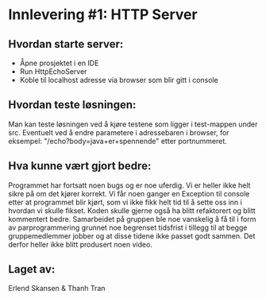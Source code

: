 Innlevering #1: HTTP Server
===========================

Hvordan starte server:
----------------------

 - Åpne prosjektet i en IDE
 - Run HttpEchoServer
 - Koble til localhost adresse via browser som blir gitt i console
 

Hvordan teste løsningen:
----------------------

Man kan teste løsningen ved å kjøre testene som ligger i test-mappen under src. Eventuelt ved å endre parametere i adressebaren i browser, for eksempel: "/echo?body=java+er+spennende" etter portnummeret.


Hva kunne vært gjort bedre:
----------------------

Programmet har fortsatt noen bugs og er noe uferdig. Vi er heller ikke helt sikre på om det kjører korrekt. Vi får noen ganger en Exception til console etter at programmet blir kjørt, som vi ikke fikk helt tid til å sette oss inn i hvordan vi skulle fikset.
Koden skulle gjerne også ha blitt refaktorert og blitt kommentert bedre. Samarbeidet på gruppen ble noe vanskelig å få til i form av parprogrammering grunnet noe begrenset tidsfrist i tillegg til at begge gruppemedlemmer jobber og at disse tidene ikke passet godt sammen. Det derfor heller ikke blitt produsert noen video. 


Laget av:
----------------------

Erlend Skansen & Thanh Tran
